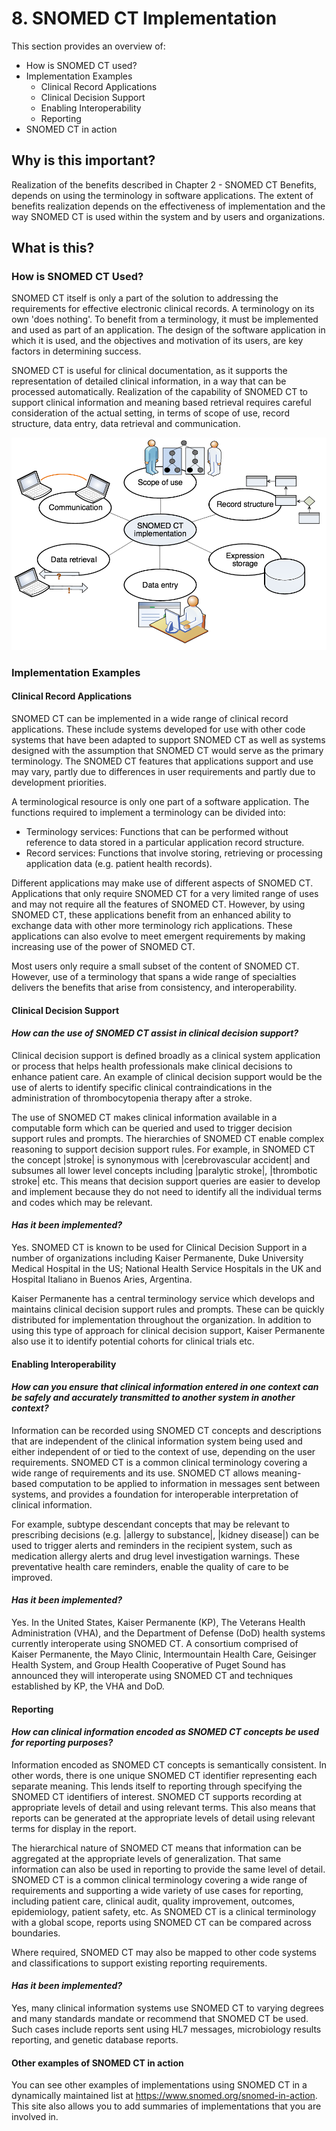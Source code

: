 # 8. SNOMED CT Implementation

This section provides an overview of: 

  * How is SNOMED CT used?
  * Implementation Examples
    * Clinical Record Applications
    * Clinical Decision Support
    * Enabling Interoperability
    * Reporting
  * SNOMED CT in action

## Why is this important?

Realization of the benefits described in Chapter 2 - SNOMED CT Benefits, depends on using the terminology in software applications. The extent of benefits realization depends on the effectiveness of implementation and the way SNOMED CT is used within the system and by users and organizations.

## What is this?

### How is SNOMED CT Used?

SNOMED CT itself is only a part of the solution to addressing the requirements for effective electronic clinical records. A terminology on its own 'does nothing'. To benefit from a terminology, it must be implemented and used as part of an application. The design of the software application in which it is used, and the objectives and motivation of its users, are key factors in determining success.

SNOMED CT is useful for clinical documentation, as it supports the representation of detailed clinical information, in a way that can be processed automatically. Realization of the capability of SNOMED CT to support clinical information and meaning based retrieval requires careful consideration of the actual setting, in terms of scope of use, record structure, data entry, data retrieval and communication.

<img src="images/29952970.png" alt="" title="" width="" height="">

### Implementation Examples

#### Clinical Record Applications

SNOMED CT can be implemented in a wide range of clinical record applications. These include systems developed for use with other code systems that have been adapted to support SNOMED CT as well as systems designed with the assumption that SNOMED CT would serve as the primary terminology. The SNOMED CT features that applications support and use may vary, partly due to differences in user requirements and partly due to development priorities.

A terminological resource is only one part of a software application. The functions required to implement a terminology can be divided into:

  * Terminology services: Functions that can be performed without reference to data stored in a particular application record structure.
  * Record services: Functions that involve storing, retrieving or processing application data (e.g. patient health records).

Different applications may make use of different aspects of SNOMED CT. Applications that only require SNOMED CT for a very limited range of uses and may not require all the features of SNOMED CT. However, by using SNOMED CT, these applications benefit from an enhanced ability to exchange data with other more terminology rich applications. These applications can also evolve to meet emergent requirements by making increasing use of the power of SNOMED CT.

Most users only require a small subset of the content of SNOMED CT. However, use of a terminology that spans a wide range of specialties delivers the benefits that arise from consistency, and interoperability.

#### Clinical Decision Support

####  _How can the use of SNOMED CT assist in clinical decision support?_

Clinical decision support is defined broadly as a clinical system application or process that helps health professionals make clinical decisions to enhance patient care. An example of clinical decision support would be the use of alerts to identify specific clinical contraindications in the administration of thrombocytopenia therapy after a stroke.

The use of SNOMED CT makes clinical information available in a computable form which can be queried and used to trigger decision support rules and prompts. The hierarchies of SNOMED CT enable complex reasoning to support decision support rules. For example, in SNOMED CT the concept |stroke| is synonymous with |cerebrovascular accident| and subsumes all lower level concepts including |paralytic stroke|, |thrombotic stroke| etc. This means that decision support queries are easier to develop and implement because they do not need to identify all the individual terms and codes which may be relevant.

#### _Has it been implemented?_

Yes. SNOMED CT is known to be used for Clinical Decision Support in a number of organizations including Kaiser Permanente, Duke University Medical Hospital in the US; National Health Service Hospitals in the UK and Hospital Italiano in Buenos Aries, Argentina.

Kaiser Permanente has a central terminology service which develops and maintains clinical decision support rules and prompts. These can be quickly distributed for implementation throughout the organization. In addition to using this type of approach for clinical decision support, Kaiser Permanente also use it to identify potential cohorts for clinical trials etc.

#### Enabling Interoperability

####  _How can you ensure that clinical information entered in one context can be safely and accurately transmitted to another system in another context?_

Information can be recorded using SNOMED CT concepts and descriptions that are independent of the clinical information system being used and either independent of or tied to the context of use, depending on the user requirements. SNOMED CT is a common clinical terminology covering a wide range of requirements and its use. SNOMED CT allows meaning-based computation to be applied to information in messages sent between systems, and provides a foundation for interoperable interpretation of clinical information.

For example, subtype descendant concepts that may be relevant to prescribing decisions (e.g. |allergy to substance|, |kidney disease|) can be used to trigger alerts and reminders in the recipient system, such as medication allergy alerts and drug level investigation warnings. These preventative health care reminders, enable the quality of care to be improved.

#### _Has it been implemented?_

Yes. In the United States, Kaiser Permanente (KP), The Veterans Health Administration (VHA), and the Department of Defense (DoD) health systems currently interoperate using SNOMED CT. A consortium comprised of Kaiser Permanente, the Mayo Clinic, Intermountain Health Care, Geisinger Health System, and Group Health Cooperative of Puget Sound has announced they will interoperate using SNOMED CT and techniques established by KP, the VHA and DoD.

#### Reporting

####  _How can clinical information encoded as SNOMED CT concepts be used for reporting purposes?_

Information encoded as SNOMED CT concepts is semantically consistent. In other words, there is one unique SNOMED CT identifier representing each separate meaning. This lends itself to reporting through specifying the SNOMED CT identifiers of interest. SNOMED CT supports recording at appropriate levels of detail and using relevant terms. This also means that reports can be generated at the appropriate levels of detail using relevant terms for display in the report.

The hierarchical nature of SNOMED CT means that information can be aggregated at the appropriate levels of generalization. That same information can also be used in reporting to provide the same level of detail. SNOMED CT is a common clinical terminology covering a wide range of requirements and supporting a wide variety of use cases for reporting, including patient care, clinical audit, quality improvement, outcomes, epidemiology, patient safety, etc. As SNOMED CT is a clinical terminology with a global scope, reports using SNOMED CT can be compared across boundaries.

Where required, SNOMED CT may also be mapped to other code systems and classifications to support existing reporting requirements.

#### _Has it been implemented?_

Yes, many clinical information systems use SNOMED CT to varying degrees and many standards mandate or recommend that SNOMED CT be used. Such cases include reports sent using HL7 messages, microbiology results reporting, and genetic database reports.

#### Other examples of SNOMED CT in action

You can see other examples of implementations using SNOMED CT in a dynamically maintained list at <https://www.snomed.org/snomed-in-action>. This site also allows you to add summaries of implementations that you are involved in.
